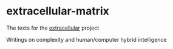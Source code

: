 # extracellular-matrix
The texts for the [extracellular](https://github.com/exrhizo/extracellular) project

Writings on complexity and human/computer hybrid intelligence
